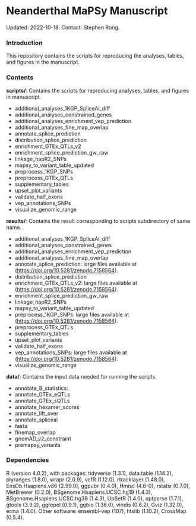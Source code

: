 # Neanderthal MaPSy Manuscript

Updated: 2022-10-18. Contact: Stephen Rong.


### Introduction

This repository contains the scripts for reproducing the analyses, tables, and figures in the manuscript.


### Contents

**scripts/**: Contains the scripts for reproducing analyses, tables, and figures in manuscript.
  * additional_analyses_1KGP_SpliceAI_diff
  * additional_analyses_constrained_genes
  * additional_analyses_enrichment_vep_prediction
  * additional_analyses_fine_map_overlap
  * annotate_splice_prediction
  * distribution_splice_prediction
  * enrichment_GTEx_QTLs_v2
  * enrichment_splice_prediction_gw_raw
  * linkage_hapR2_SNPs
  * mapsy_to_variant_table_updated
  * preprocess_1KGP_SNPs
  * preprocess_GTEx_QTLs
  * supplementary_tables
  * upset_plot_variants
  * validate_half_exons
  * vep_annotations_SNPs
  * visualize_genomic_range

**results/**: Contains the result corresponding to scripts subdirectory of same name.
  * additional_analyses_1KGP_SpliceAI_diff
  * additional_analyses_constrained_genes
  * additional_analyses_enrichment_vep_prediction
  * additional_analyses_fine_map_overlap
  * annotate_splice_prediction: 
      large files available at (https://doi.org/10.5281/zenodo.7158564).
  * distribution_splice_prediction
  * enrichment_GTEx_QTLs_v2: 
      large files available at (https://doi.org/10.5281/zenodo.7158564).
  * enrichment_splice_prediction_gw_raw
  * linkage_hapR2_SNPs
  * mapsy_to_variant_table_updated
  * preprocess_1KGP_SNPs: 
      large files available at (https://doi.org/10.5281/zenodo.7158564).
  * preprocess_GTEx_QTLs
  * supplementary_tables
  * upset_plot_variants
  * validate_half_exons
  * vep_annotations_SNPs: 
      large files available at (https://doi.org/10.5281/zenodo.7158564).
  * visualize_genomic_range

**data/**: Contains the input data needed for running the scripts.
  * annotate_B_statistics: 
  * annotate_GTEx_eQTLs
  * annotate_GTEx_sQTLs
  * annotate_hexamer_scores
  * annotate_lift_over
  * annotate_spliceai
  * fasta
  * finemap_overlap
  * gnomAD_v2_constraint
  * premapsy_variants

### Dependencies

R (version 4.0.2), with packages: tidyverse (1.3.1), data.table (1.14.2), plyranges (1.8.0), wrapr (2.0.9), vcfR (1.12.0), rtracklayer (1.48.0), EnsDb.Hsapiens.v86 (2.99.0), ggpubr (0.4.0), Hmisc (4.6-0), rstatix (0.7.0), MetBrewer (0.2.0), BSgenome.Hsapiens.UCSC.hg19 (1.4.3), BSgenome.Hsapiens.UCSC.hg38 (1.4.3), UpSetR (1.4.0), optparse (1.7.1), gtools (3.9.2), ggrepel (0.9.1), ggbio (1.36.0), viridis (0.6.2), Gviz (1.32.0), erma (1.4.0). Other software: ensembl-vep (107), htslib (1.10.2), CrossMap (0.5.4).